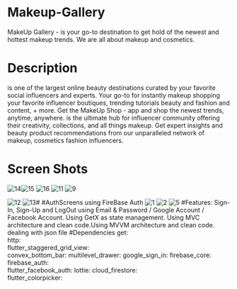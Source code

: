 # Makeup-Gallery
MakeUp Gallery - is your go-to destination to get hold of the newest and hottest makeup trends. We are all about makeup and cosmetics.
# Description
 is one of the largest online beauty destinations curated by your favorite social influencers and experts. Your go-to for instantly makeup shopping your favorite influencer boutiques, trending tutorials beauty and fashion and content, + more. Get the MakeUp Shop - app and shop the newest trends, anytime, anywhere.
  is the ultimate hub for influencer community offering their creativity, collections, and all things makeup. Get expert insights and beauty product recommendations from our unparalleled network of makeup, cosmetics fashion influencers.
  # Screen Shots
  ![14](https://user-images.githubusercontent.com/55621519/157053127-132f4ee9-e83b-433c-a480-eeb367069ae0.jpg)![15](https://user-images.githubusercontent.com/55621519/157053169-ae921278-a122-4dec-a4ec-6d4dcded1896.jpg)
![16](https://user-images.githubusercontent.com/55621519/157053202-7d06447f-5a61-48bb-8157-8f3e7f747ebe.jpg)
![11](https://user-images.githubusercontent.com/55621519/157053219-4a5e8a13-19a7-4f75-888d-15dbb7372d45.jpg)
![9](https://user-images.githubusercontent.com/55621519/157053552-7589dc93-95d8-4dc8-868b-9cc114c00948.jpg)


![12](https://user-images.githubusercontent.com/55621519/157053259-1c11f338-d725-4fae-81b5-0dcc648cf5a1.jpg)
![13](https://user-images.githubusercontent.com/55621519/157053284-b6c4a11a-8c6f-4003-b78f-bb0e22c3e0a3.jpg)#
#AuthScreens using FireBase Auth
![1](https://user-images.githubusercontent.com/55621519/157053494-6ae18f7e-9d22-4e68-82a8-9ad5522c3e5c.jpg)
![2](https://user-images.githubusercontent.com/55621519/157053511-859b6482-67f9-4726-a0fa-6bfb1945cc98.jpg)
![5](https://user-images.githubusercontent.com/55621519/157053522-708057de-b930-4078-bd59-4a439f33db89.jpg)
#Features:
Sign-In, Sign-Up and LogOut using Email & Password / Google Account / Facebook Account.
Using GetX as state management.
Using MVC architecture and clean code.Using MVVM architecture and clean code.
dealing with json file
#Dependencies
get:  
  http:  
  flutter_staggered_grid_view:  
  convex_bottom_bar: 
  multilevel_drawer: 
  google_sign_in: 
  firebase_core: 
  firebase_auth:  
  flutter_facebook_auth: 
  lottie: 
  cloud_firestore:  
  flutter_colorpicker:

